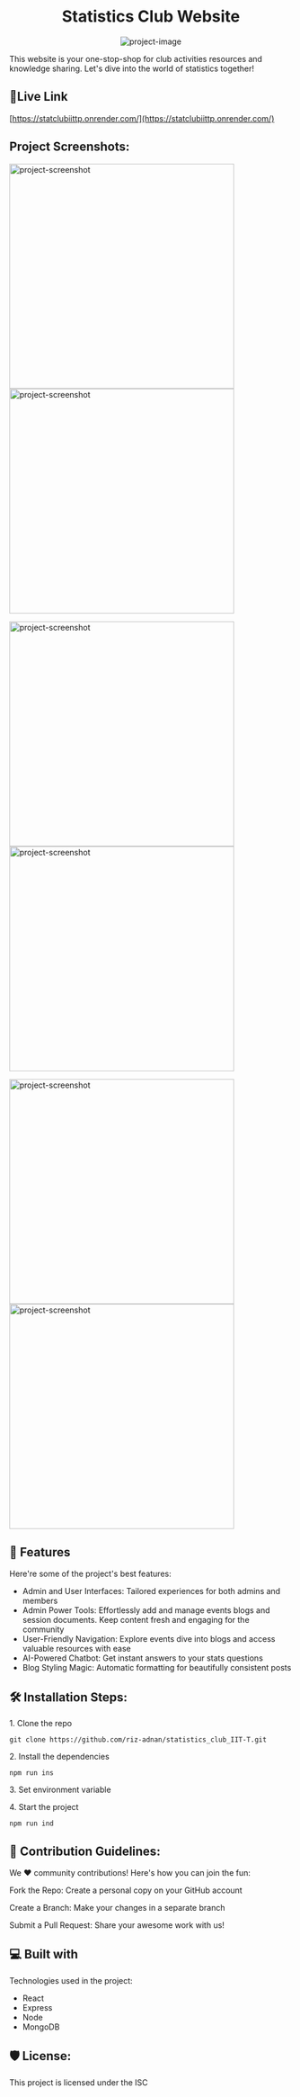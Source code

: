 <h1 align="center" id="title">Statistics Club Website</h1>

<p align="center"><img src="https://socialify.git.ci/riz-adnan/statistics_club_IIT-T/image?language=1&amp;name=1&amp;owner=1&amp;theme=Dark" alt="project-image"></p>

<p id="description">This website is your one-stop-shop for club activities resources and knowledge sharing. Let's dive into the world of statistics together!</p>

<h2>🚀Live Link</h2>

[https://statclubiittp.onrender.com/](https://statclubiittp.onrender.com/)

<h2>Project Screenshots:</h2>
<p>
<img src="https://i.imgur.com/JscDDka.png" alt="project-screenshot" width="400" height="400/">

<img src="https://i.imgur.com/Ed1P8mR.png" alt="project-screenshot" width="400" height="400/">
</p><p>
<img src="https://api.pikwy.com/web/65ae20b345131c72c403650d.jpg" alt="project-screenshot" width="400" height="400/">

<img src="https://i.imgur.com/GKpqxQ3.jpg" alt="project-screenshot" width="400" height="400/">
</p> <p>
<img src="https://i.imgur.com/NN2HO95.png" alt="project-screenshot" width="400" height="400/">

<img src="https://i.imgur.com/8x1CGBf.png" alt="project-screenshot" width="400" height="400/">
</p>
  
  
<h2>🧐 Features</h2>

Here're some of the project's best features:

*   Admin and User Interfaces: Tailored experiences for both admins and members
*   Admin Power Tools: Effortlessly add and manage events blogs and session documents. Keep content fresh and engaging for the community
*   User-Friendly Navigation: Explore events dive into blogs and access valuable resources with ease
*   AI-Powered Chatbot: Get instant answers to your stats questions
*   Blog Styling Magic: Automatic formatting for beautifully consistent posts

<h2>🛠️ Installation Steps:</h2>

<p>1. Clone the repo</p>

```
git clone https://github.com/riz-adnan/statistics_club_IIT-T.git
```

<p>2. Install the dependencies</p>

```
npm run ins
```

<p>3. Set environment variable</p>

<p>4. Start the project</p>

```
npm run ind
```

<h2>🍰 Contribution Guidelines:</h2>

We ❤️ community contributions! Here's how you can join the fun:<p>Fork the Repo: Create a personal copy on your GitHub account</p>

<p>Create a Branch: Make your changes in a separate branch</p>

<p>Submit a Pull Request: Share your awesome work with us!</p>

  
  
<h2>💻 Built with</h2>

Technologies used in the project:

*   React
*   Express
*   Node
*   MongoDB

<h2>🛡️ License:</h2>

This project is licensed under the ISC
